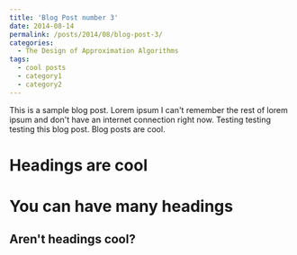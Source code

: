 ```yaml
---
title: 'Blog Post number 3'
date: 2014-08-14
permalink: /posts/2014/08/blog-post-3/
categories:
  - The Design of Approximation Algorithms
tags:
  - cool posts
  - category1
  - category2
---
```


This is a sample blog post. Lorem ipsum I can't remember the rest of lorem ipsum and don't have an internet connection right now. Testing testing testing this blog post. Blog posts are cool. 

Headings are cool
======

You can have many headings
======

Aren't headings cool?
------